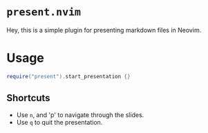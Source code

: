 # `present.nvim`

Hey, this is a simple plugin for presenting markdown files in Neovim.

# Usage

```lua
require("present").start_presentation {}
```

## Shortcuts

- Use `n`, and 'p' to navigate through the slides.
- Use `q` to quit the presentation.
